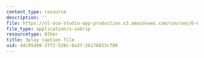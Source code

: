 ```yaml
---
content_type: resource
description: ''
file: https://ol-ocw-studio-app-production.s3.amazonaws.com/courses/6-006-introduction-to-algorithms-fall-2011/ddc95d983ff2538c8a3f2b176023cf89_9Jry5-82I68.vtt
file_type: application/x-subrip
resourcetype: Other
title: 3play caption file
uid: ddc95d98-3ff2-538c-8a3f-2b176023cf89
---
```

